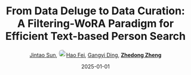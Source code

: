 ---
title: "From Data Deluge to Data Curation: A Filtering-WoRA Paradigm for Efficient Text-based Person Search"
collection: publications
permalink: /publication/From-Dat2025
date: 2025-01-01
doi: 
keywords: based person search, data curation filtering, data curation, person re-id, person retrieval, person search, 
venue: 'Proceedings of the ACM on Web Conference'
paperurl: 'https://zdzheng.xyz/files/WWW25-WoRA.pdf'
code: 'https://github.com/JT-Sun/Filtering-WoRA'
author: '<a href="https://zdzheng.xyz/authors/Jintao-Sun" class="author">Jintao Sun</a>, <a href="https://zdzheng.xyz/authors/Hao-Fei" class="author"> <img src= "https://zdzheng.xyz/coauthors/hao-fei.jpg" alt="hao-fei" style="border-radius: 50%; height:20px; width:20px">Hao Fei</a>, <a href="https://zdzheng.xyz/authors/Gangyi-Ding" class="author">Gangyi Ding</a>, <strong><a href="https://zdzheng.xyz/authors/Zhedong-Zheng" class="author">Zhedong Zheng</a></strong>'
sqlauthor: '{"@type": "Person","name": "Jintao Sun"}, {"@type": "Person","name": "Hao Fei"}, {"@type": "Person","name": "Gangyi Ding"}, {"@type": "Person","name": "Zhedong Zheng"}'
citation: ' Jintao Sun,  Hao Fei,  Gangyi Ding,  Zhedong Zheng, &quot;From Data Deluge to Data Curation: A Filtering-WoRA Paradigm for Efficient Text-based Person Search.&quot; Proceedings of the ACM on Web Conference, 2025.'
pub_year: '2025'
bib: >
    @inproceedings{sun2025data,<br>author = "Sun, Jintao and Fei, Hao and Ding, Gangyi and Zheng, Zhedong",<br>title = "From Data Deluge to Data Curation: A Filtering-WoRA Paradigm for Efficient Text-based Person Search",<br>booktitle = "Proceedings of the ACM on Web Conference",<br>url = "https://zdzheng.xyz/files/WWW25-WoRA.pdf",<br>code = "https://github.com/JT-Sun/Filtering-WoRA",<br>year = "2025"
    }

---